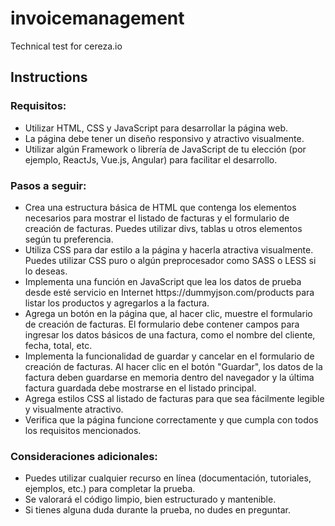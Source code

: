 # invoicemanagement
Technical test for cereza.io

## Instructions 

### Requisitos: 

<ul>
  <li>Utilizar HTML, CSS y JavaScript para desarrollar la página web.</li> 

  <li>La página debe tener un diseño responsivo y atractivo visualmente.</li>  

  <li>Utilizar algún Framework o librería de JavaScript de tu elección (por ejemplo, ReactJs, Vue.js, Angular) para facilitar el desarrollo.</li> 
</ul>
 

### Pasos a seguir: 
<ul>
<li>Crea una estructura básica de HTML que contenga los elementos necesarios para mostrar el listado de facturas y el formulario de creación de facturas. Puedes utilizar divs, tablas u otros elementos según tu preferencia. </li> 

<li>Utiliza CSS para dar estilo a la página y hacerla atractiva visualmente. Puedes utilizar CSS puro o algún preprocesador como SASS o LESS si lo deseas. </li> 

<li>Implementa una función en JavaScript que lea los datos de prueba desde esté servicio en Internet https://dummyjson.com/products para listar los productos y agregarlos a la factura. </li> 

<li>Agrega un botón en la página que, al hacer clic, muestre el formulario de creación de facturas. El formulario debe contener campos para ingresar los datos básicos de una factura, como el nombre del cliente, fecha, total, etc. </li> 

<li>Implementa la funcionalidad de guardar y cancelar en el formulario de creación de facturas. Al hacer clic en el botón "Guardar", los datos de la factura deben guardarse en memoria dentro del navegador y la última factura guardada debe mostrarse en el listado principal. </li> 

<li>Agrega estilos CSS al listado de facturas para que sea fácilmente legible y visualmente atractivo. </li> 

<li>Verifica que la página funcione correctamente y que cumpla con todos los requisitos mencionados. </li> 

</ul>

### Consideraciones adicionales: 
<ul>
<li>Puedes utilizar cualquier recurso en línea (documentación, tutoriales, ejemplos, etc.) para completar la prueba. </li>

<li>Se valorará el código limpio, bien estructurado y mantenible. </li>

<li>Si tienes alguna duda durante la prueba, no dudes en preguntar. </li>
</ul>
